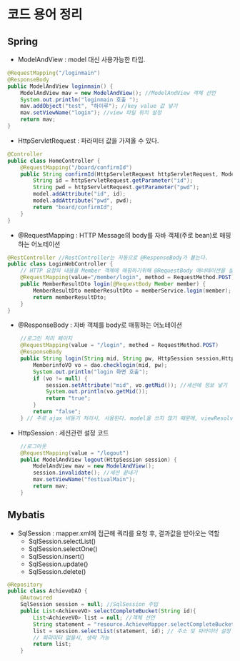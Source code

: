 # 코드 용어 정리

## Spring

- ModelAndView : model 대신 사용가능한 타입. 

```java
@RequestMapping("/loginmain")
@ResponseBody
public ModelAndView loginmain() {
	ModelAndView mav = new ModelAndView(); //ModelAndView 객체 선언
	System.out.println("loginmain 호출 ");
    mav.addObject("test", "하이루"); //key value 값 넣기
	mav.setViewName("login"); //view 파일 위치 설정
	return mav;	
}
```



- HttpServletRequest : 파라미터 값을 가져올 수 있다.

```java
@Controller 
public class HomeController { 
    @RequestMapping("/board/confirmId") 
    public String confirmId(HttpServletRequest httpServletRequest, Model model) { 
        String id = httpServletRequest.getParameter("id"); 
        String pwd = httpServletRequest.getParameter("pwd"); 
        model.addAttribute("id", id); 
        model.addAttribute("pwd", pwd); 
        return "board/confirmId"; 
    } 
}
```

- @RequestMapping : HTTP Message의 body를 자바 객체(주로 bean)로 매핑하는 어노테이션

```java
@RestController //RestController는 자동으로 @ResponseBody가 붙는다.
public class LoginWebController {
    // HTTP 요청의 내용을 Member 객체에 매핑하기위해 @RequestBody 애너테이션을 설정한다.
    @RequestMapping(value="/member/login", method = RequestMethod.POST)
    public MemberResultDto login(@RequestBody Member member) {
    	MemberResultDto memberResultDto = memberService.login(member); 
    	return memberResultDto;
    }
}
```

- @ResponseBody : 자바 객체를 body로 매핑하는 어노테이션

```java
	//로그인 처리 페이지
	@RequestMapping(value = "/login", method = RequestMethod.POST)
	@ResponseBody
	public String login(String mid, String pw, HttpSession session,HttpServletRequest request) {
		MemberinfoVO vo = dao.checklogin(mid, pw);
		System.out.println("login 화면 호출");
		if (vo != null) {
			session.setAttribute("mid", vo.getMid()); //세션에 정보 넣기
			System.out.println(vo.getMid());
			return "true";
		}
		return "false";
	} // 주로 ajax 비동기 처리시, 사용된다. model을 쓰지 않기 때문에, viewResolver를 거치지 않는 것도 특징
```

- HttpSession : 세션관련 설정 코드

```java
	//로그아웃 
	@RequestMapping(value = "/logout")
	public ModelAndView logout(HttpSession session) {
		ModelAndView mav = new ModelAndView();
		session.invalidate(); //세션 끝내기
		mav.setViewName("festivalMain");
		return mav;
	}
```

## Mybatis

- SqlSession : mapper.xml에 접근해 쿼리를 요청 후, 결과값을 받아오는 역할
  - SqlSession.selectList() 
  - SqlSession.selectOne()
  - SqlSession.insert()
  - SqlSession.update()
  - SqlSession.delete()

```java
@Repository
public class AchieveDAO {
	@Autowired
	SqlSession session = null; //SqlSession 주입
	public List<AchieveVO> selectCompleteBucket(String id){
		List<AchieveVO> list = null; //객체 선언
		String statement = "resource.AchieveMapper.selectCompleteBucket"; //주소 설정
		list = session.selectList(statement, id); // 주소 및 파라미터 설정 후 쿼리 요청 및 결과 받아옴
        // 파라미터 없을시, 생략 가능
		return list;
	}
```

